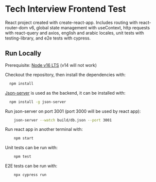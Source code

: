 # Tech Interview Frontend Test

React project created with create-react-app. Includes routing with react-router-dom v6, global state management with useContext, http requests with react-query and axios, english and arabic locales, unit tests with testing-library, and e2e tests with cypress.

## Run Locally

Prerequisite: [Node v16 LTS](https://nodejs.org/en/download/) (v14 will not work)

Checkout the repository, then install the dependencies with:

```bash
  npm install
```

[Json-server](https://www.npmjs.com/package/json-server) is used as the backend, it can be installed with:

```bash
  npm install -g json-server
```

Run json-server on port 3001 (port 3000 will be used by react app):

```bash
    json-server --watch build/db.json --port 3001
```

Run react app in another terminal with:

```bash
    npm start
```

Unit tests can be run with:

```bash
    npm test
```

E2E tests can be run with:

```bash
    npx cypress run
```
